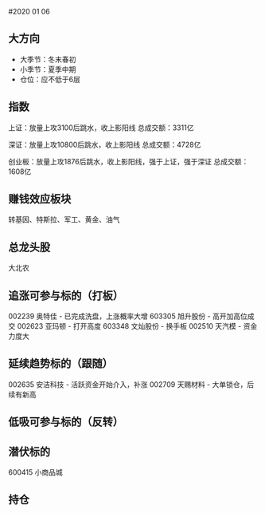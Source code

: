 #2020 01 06

## 大方向
* 大季节：冬末春初
* 小季节：夏季中期
* 仓位：应不低于6层

## 指数
上证：放量上攻3100后跳水，收上影阳线
总成交额：3311亿

深证：放量上攻10800后跳水，收上影阳线
总成交额：4728亿

创业板：放量上攻1876后跳水，收上影阳线，强于上证，强于深证
总成交额：1608亿

## 赚钱效应板块
转基因、特斯拉、军工、黄金、油气

## 总龙头股
大北农

## 追涨可参与标的（打板）
002239 奥特佳 - 已完成洗盘，上涨概率大增
603305 旭升股份 - 高开加高位成交
002623 亚玛顿 - 打开高度
603348 文灿股份 - 换手板
002510 天汽模 - 资金力度大

## 延续趋势标的（跟随）
002635 安洁科技 - 活跃资金开始介入，补涨
002709 天赐材料 - 大单锁仓，后续有新高

## 低吸可参与标的（反转）

## 潜伏标的
600415 小商品城

## 持仓

